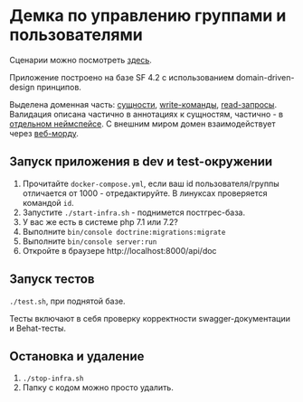 # Демка по управлению группами и пользователями
Сценарии можно посмотреть [здесь](features/main.feature).

Приложение построено на базе SF 4.2 с использованием domain-driven-design принципов.

Выделена доменная часть: [сущности](src/Domain/Entity), [write-команды](src/Domain/Command), [read-запросы](src/Domain/Query). Валидация описана частично в аннотациях к сущностям, частично - в [отдельном неймспейсе](src/Domain/Validation). С внешним миром домен взаимодействует через [веб-морду](src/EntryPoints/Http).

## Запуск приложения в dev и test-окружении
1. Прочитайте `docker-compose.yml`, если ваш id пользователя/группы отличается от 1000 - отредактируйте. В линуксах проверяется командой `id`.
1. Запустите `./start-infra.sh` - поднимется постгрес-база.
1. У вас же есть в системе php 7.1 или 7.2?
1. Выполните `bin/console doctrine:migrations:migrate`
1. Выполните `bin/console server:run`
1. Откройте в браузере http://localhost:8000/api/doc

## Запуск тестов
`./test.sh`, при поднятой базе.

Тесты включают в себя проверку корректности swagger-документации и Behat-тесты.

## Остановка и удаление
1. `./stop-infra.sh`
1. Папку с кодом можно просто удалить.

